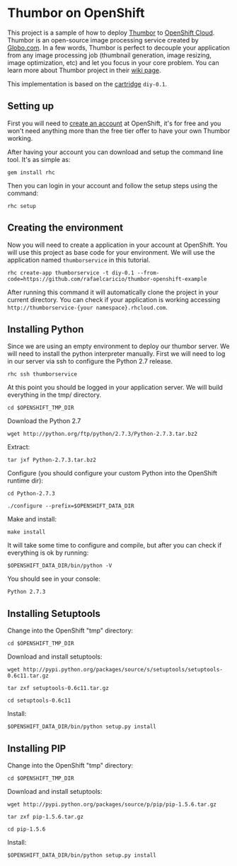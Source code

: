 Thumbor on OpenShift
=================

This project is a sample of how to deploy [Thumbor](https://github.com/thumbor/thumbor) 
to [OpenShift Cloud](https://www.openshift.com/). Thumbor is an open-source image processing service created by [Globo.com](http://globo.com). In a few words, Thumbor is perfect to decouple your application from any image processing job (thumbnail generation, image resizing, image optimization, etc) and let you focus in your core problem. You can learn more about Thumbor project in their [wiki page](https://github.com/thumbor/thumbor/wiki).

This implementation is based on the [cartridge](http://openshift.github.io/documentation/oo_cartridge_developers_guide.html) ``diy-0.1``.

Setting up
-----------

First you will need to [create an account](https://www.openshift.com/) at OpenShift, it's for free and you won't need anything more than the free tier offer to have your own Thumbor working.

After having your account you can download and setup the command line tool. It's as simple as:

```gem install rhc```

Then you can login in your account and follow the setup steps using the command:

```rhc setup```

Creating the environment
------------------------

Now you will need to create a application in your account at OpenShift. You will use this project as base code for your environment. We will use the application named `thumborservice` in this tutorial.

```
rhc create-app thumborservice -t diy-0.1 --from-code=https://github.com/rafaelcaricio/thumbor-openshift-example
```

After running this command it will automatically clone the project in your current directory. You can check if your application is working accessing `http://thumborservice-{your namespace}.rhcloud.com`.

Installing Python
------------------------

Since we are using an empty environment to deploy our thumbor server. We will need to install the python interpreter manually. First we will need to log in our server via ssh to configure the Python 2.7 release.

```
rhc ssh thumborservice
```

At this point you should be logged in your application server. We will build everything in the tmp/ directory.

```
cd $OPENSHIFT_TMP_DIR
```

Download the Python 2.7

```
wget http://python.org/ftp/python/2.7.3/Python-2.7.3.tar.bz2
```

Extract:

```
tar jxf Python-2.7.3.tar.bz2
```

Configure (you should configure your custom Python into the OpenShift runtime dir):

```cd Python-2.7.3```

```./configure --prefix=$OPENSHIFT_DATA_DIR```

Make and install:

```make install```

It will take some time to configure and compile, but after you can check if everything is ok by running:

```
$OPENSHIFT_DATA_DIR/bin/python -V
```

You should see in your console:

```
Python 2.7.3
```

Installing Setuptools
---------------------

Change into the OpenShift "tmp" directory:

```
cd $OPENSHIFT_TMP_DIR
```

Download and install setuptools:

```
wget http://pypi.python.org/packages/source/s/setuptools/setuptools-0.6c11.tar.gz
```

```
tar zxf setuptools-0.6c11.tar.gz
```

```
cd setuptools-0.6c11
```

Install:

```
$OPENSHIFT_DATA_DIR/bin/python setup.py install
```

Installing PIP
--------------

Change into the OpenShift "tmp" directory:

```
cd $OPENSHIFT_TMP_DIR
```

Download and install setuptools:

```
wget http://pypi.python.org/packages/source/p/pip/pip-1.5.6.tar.gz
```

```
tar zxf pip-1.5.6.tar.gz
```

```
cd pip-1.5.6
```

Install:

```
$OPENSHIFT_DATA_DIR/bin/python setup.py install
```

